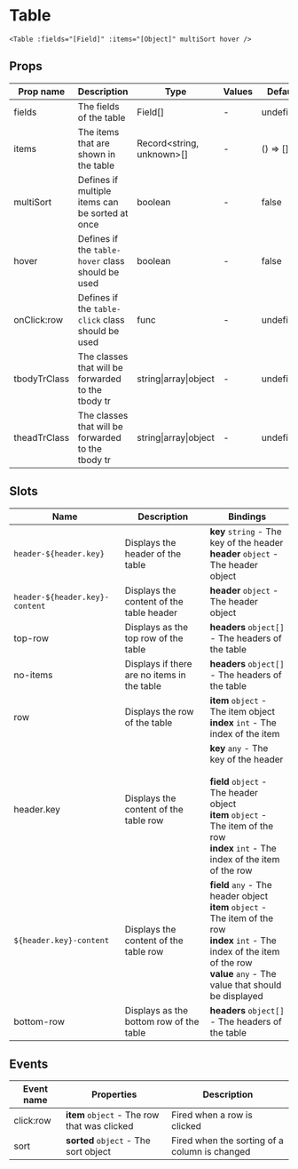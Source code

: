 # Table

```vue
<Table :fields="[Field]" :items="[Object]" multiSort hover />
```

## Props

| Prop name    | Description                                        | Type                            | Values | Default     |
| ------------ | -------------------------------------------------- | ------------------------------- | ------ | ----------- |
| fields       | The fields of the table                            | Field[]                         | -      | undefined   |
| items        | The items that are shown in the table              | Record&lt;string, unknown&gt;[] | -      | () =&gt; [] |
| multiSort    | Defines if multiple items can be sorted at once    | boolean                         | -      | false       |
| hover        | Defines if the `table-hover` class should be used  | boolean                         | -      | false       |
| onClick:row  | Defines if the `table-click` class should be used  | func                            | -      | undefined   |
| tbodyTrClass | The classes that will be forwarded to the tbody tr | string\|array\|object           | -      | undefined   |
| theadTrClass | The classes that will be forwarded to the tbody tr | string\|array\|object           | -      | undefined   |

## Slots

| Name                           | Description                                 | Bindings                                                                                                                                                                                             |
| ------------------------------ | ------------------------------------------- | ---------------------------------------------------------------------------------------------------------------------------------------------------------------------------------------------------- |
| `header-${header.key}`         | Displays the header of the table            | **key** `string` - The key of the header<br/>**header** `object` - The header object<br/>                                                                                                            |
| `header-${header.key}-content` | Displays the content of the table header    | **header** `object` - The header object<br/>                                                                                                                                                         |
| top-row                        | Displays as the top row of the table        | **headers** `object[]` - The headers of the table                                                                                                                                                    |
| no-items                       | Displays if there are no items in the table | **headers** `object[]` - The headers of the table                                                                                                                                                    |
| row                            | Displays the row of the table               | **item** `object` - The item object<br/>**index** `int` - The index of the item                                                                                                                      |
| header.key                     | Displays the content of the table row       | **key** `any` - The key of the header<br/><br/>**field** `object` - The header object<br/>**item** `object` - The item of the row<br/>**index** `int` - The index of the item of the row             |
| `${header.key}-content`        | Displays the content of the table row       | **field** `any` - The header object<br/>**item** `object` - The item of the row<br/>**index** `int` - The index of the item of the row<br/>**value** `any` - The value that should be displayed<br/> |
| bottom-row                     | Displays as the bottom row of the table     | **headers** `object[]` - The headers of the table                                                                                                                                                    |

## Events

| Event name | Properties                                   | Description                                   |
| ---------- | -------------------------------------------- | --------------------------------------------- |
| click:row  | **item** `object` - The row that was clicked | Fired when a row is clicked                   |
| sort       | **sorted** `object` - The sort object        | Fired when the sorting of a column is changed |
